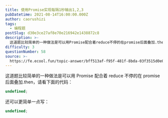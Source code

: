 ```yaml
---
title: 使用Promise实现每隔1秒输出1,2,3
pubDatetime: 2021-08-14T16:00:00.000Z
author: caorushizi
tags:
  - 编程题
postSlug: d30e3ce27af8e70e216942e1438872c8
description: >-
  这道题比较简单的一种做法是可以用Promise配合着reduce不停的在promise后面叠加.then，请看下面的代码：```typescriptundefined```还可以更简单一点写：```t
difficulty: 3
questionNumber: 58
source: >-
  https://fe.ecool.fun/topic-answer/bff513af-f95f-481f-8bda-03f3515d0e08?orderBy=updateTime&order=desc&tagId=26
---
```


这道题比较简单的一种做法是可以用 Promise 配合着 reduce 不停的在 promise 后面叠加.then，请看下面的代码：

```typescript
undefined;
```

还可以更简单一点写：

```typescript
undefined;
```
